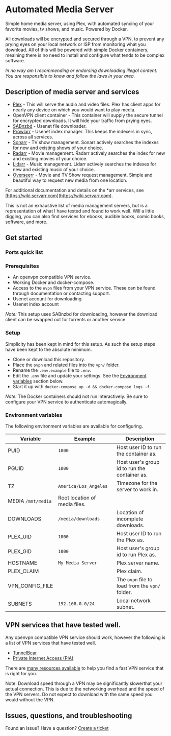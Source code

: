 # Automated Media Server

Simple home media server, using Plex, with automated syncing of your favorite movies, tv shows, and music. Powered by Docker.

All downloads will be encrypted and secured through a VPN, to prevent any prying eyes on your local network or ISP from monitoring what you download. All of this will be powered with simple Docker containers, meaining there is no need to install and configure what tends to be complex software.

*In no way am I recommending or endorsing downloading illegal content. You are responsible to know and follow the laws in your area.*

## Description of media server and services

* [Plex](https://plex.tv) - This will serve the audio and video files. Plex has client apps for nearly any device on which you would want to play media.
* OpenVPN client container - This container will supply the secure tunnel for encrypted downloads. It will hide your traffic from prying eyes.
* [SABnzbd](https://sabnzbd.org) - Usenet file downloader.
* [Prowlarr](https://github.com/Prowlarr/Prowlarr) - Usenet index manager. This keeps the indexers in sync, across all services.
* [Sonarr](https://sonarr.tv) - TV show management. Sonarr actively searches the indexes for new and existing shows of your choice.
* [Radarr](https://radarr.video) - Movie management. Radarr actively searches the index for new and existing movies of your choice. 
* [Lidarr](https://lidarr.audio) - Music management. Lidarr actively searches the indexes for new and existing music of your choice.
* [Overseerr](https://overseerr.dev) - Movie and TV Show request management. Simple and beautiful way to request new media from one location.

For additional documentation and details on the *arr services, see [https://wiki.servarr.com](https://wiki.servarr.com).

This is not an exhaustive list of media management servers, but is a representation of what I have tested and found to work well.
Will a little digging, you can also find services for ebooks, audible books, comic books, software, and more.

## Get started

### Ports quick list

### Prerequisites

* An openvpn compatible VPN service. 
* Working Docker and docker-compose.
* Access to the `ovpn` files from your VPN service. These can be found through documentation or contacting support.
* Usenet account for downloading
* Usenet index account

*Note:* This setup uses SABnzbd for downloading, however the download client can be swapped out for torrents or another service.

### Setup

Simplicity has been kept in mind for this setup. As such the setup steps have been kept to the absolute minimum.

* Clone or download this repository.
* Place the `ovpn` and related files into the `vpn/` folder.
* Rename the `.env.example` file to `.env`.
* Edit the `.env` file and update your settings. See the [Environment variables](#environment-variables) section below.
* Start it up with `docker-compose up -d && docker-compose logs -f`.

*Note:* The Docker containers should not run interactively. Be sure to configure your VPN service to authenticate automagically.

### Environment variables

The following environment variables are available for configuring.

| Variable | Example| Description |
| --- | --- | --- |
| PUID | `1000` | Host user ID to run the container as. |
| PGUID | `1000` | Host user's group id to run the container as. |
| TZ | `America/Los_Angeles` | Timezone for the server to work in. |
| MEDIA `/mnt/media` | Root location of media files. |
| DOWNLOADS | `/media/downloads` | Location of incomplete downloads. |
| PLEX_UID | `1000` | Host user ID to run the Plex as. |
| PLEX_GID | `1000` | Host user's group id to run Plex as. |
| HOSTNAME | `My Media Server` | Plex server name. |
| PLEX_CLAIM | | Plex claim. |
| VPN_CONFIG_FILE | | The `ovpn` file to load from the `vpn/` folder. |
| SUBNETS | `192.168.0.0/24` | Local network subnet. | 

## VPN services that have tested well.

Any openvpn compatible VPN service should work, however the following is a list of VPN services that have tested well.

* [TunnelBear](https://www.tunnelbear.com)
* [Private Internet Access (PIA)](https://www.privateinternetaccess.com)

There are [many resources available](http://duckduckgo.com/?q=fastest+vpn+service) to help you find a fast VPN service that is right for you.

Note: Download speed through a VPN may be significantly slowerthat your actual connection. This is due to the networking overhead and the speed of the VPN servers. Do not expect to download with the same speed you would without the VPN.

## Issues, questions, and troubleshooting

Found an issue? Have a question? [Create a ticket](https://github.com/blobaugh/docker-media-server/issues)
